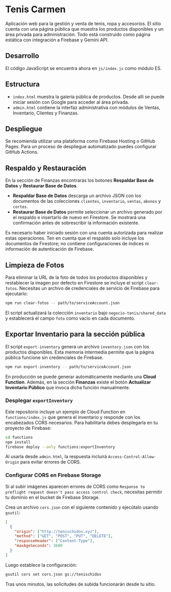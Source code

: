 # Tenis Carmen

Aplicación web para la gestión y venta de tenis, ropa y accesorios. El sitio cuenta con una página pública que muestra los productos disponibles y un área privada para administración. Todo está construido como página estática con integración a Firebase y Gemini API.

## Desarrollo

El código JavaScript se encuentra ahora en `js/index.js` como módulo ES.

## Estructura

* `index.html` muestra la galería pública de productos. Desde allí se puede iniciar sesión con Google para acceder al área privada.
* `admin.html` contiene la interfaz administrativa con módulos de Ventas, Inventario, Clientes y Finanzas.

## Despliegue

Se recomienda utilizar una plataforma como Firebase Hosting o GitHub Pages. Para un proceso de despliegue automatizado puedes configurar GitHub Actions.

## Respaldo y Restauración

En la sección de Finanzas encontrarás los botones **Respaldar Base de Datos** y **Restaurar Base de Datos**.

- **Respaldar Base de Datos** descarga un archivo JSON con los documentos de las colecciones `clientes`, `inventario`, `ventas`, `abonos` y `cortes`.
- **Restaurar Base de Datos** permite seleccionar un archivo generado por el respaldo e insertarlo de nuevo en Firestore. Se mostrará una confirmación antes de sobrescribir la información existente.

Es necesario haber iniciado sesión con una cuenta autorizada para realizar estas operaciones. Ten en cuenta que el respaldo solo incluye los documentos de Firestore; no contiene configuraciones de índices ni información de autenticación de Firebase.

## Limpieza de Fotos

Para eliminar la URL de la foto de todos los productos disponibles y restablecer la imagen por defecto en Firestore se incluye el script `clear-fotos`. Necesitas un archivo de credenciales de servicio de Firebase para ejecutarlo:

```bash
npm run clear-fotos -- path/to/serviceAccount.json
```

El script actualizará la colección `inventario` bajo `negocio-tenis/shared_data` y establecerá el campo `foto` como vacío en cada documento.

## Exportar Inventario para la sección pública

El script `export-inventory` genera un archivo `inventory.json` con los productos disponibles. Esta memoria intermedia permite que la página pública funcione sin credenciales de Firebase.

```bash
npm run export-inventory -- path/to/serviceAccount.json
```

En producción se puede generar automáticamente mediante una **Cloud Function**.
Además, en la sección **Finanzas** existe el botón **Actualizar Inventario
Público** que invoca dicha función manualmente.

### Desplegar `exportInventory`

Este repositorio incluye un ejemplo de Cloud Function en `functions/index.js`
que genera el inventario y responde con los encabezados CORS necesarios. Para
habilitarla debes desplegarla en tu proyecto de Firebase:

```bash
cd functions
npm install
firebase deploy --only functions:exportInventory
```

Al usarla desde `admin.html`, la respuesta incluirá `Access-Control-Allow-Origin`
para evitar errores de CORS.


### Configurar CORS en Firebase Storage

Si al subir imágenes aparecen errores de CORS como `Response to preflight request doesn't pass access control check`, necesitas permitir tu dominio en el bucket de Firebase Storage.

Crea un archivo `cors.json` con el siguiente contenido y ejecútalo usando `gsutil`:

```json
[
  {
    "origin": ["http://tenischidos.xyz"],
    "method": ["GET", "POST", "PUT", "DELETE"],
    "responseHeader": ["Content-Type"],
    "maxAgeSeconds": 3600
  }
]
```

Luego establece la configuración:

```bash
gsutil cors set cors.json gs://tenischidos
```

Tras unos minutos, las solicitudes de subida funcionarán desde tu sitio.
